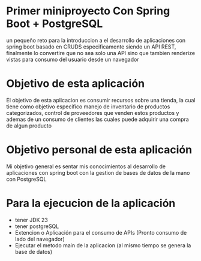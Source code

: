 <div>
  <h1>Primer miniproyecto Con Spring Boot + PostgreSQL</h1>
  <p>un pequeño reto para la introduccion a el desarrollo de aplicaciones con spring boot 
  basado en CRUDS especificamente siendo un API REST, finalmente lo convertire que no sea solo una API sino que
  tambien renderize vistas para consumo del usuario desde un navegador</p>
  <h1>Objetivo de esta aplicación</h1>
  <p>El objetivo de esta aplicacion es consumir recursos sobre una tienda, la cual tiene como objetivo especifico
  manejo de inventario de productos categorizados, control de proveedores que venden estos productos y ademas de un consumo de clientes 
  las cuales puede adquirir una compra de algun producto</p>
  <h1>Objetivo personal de esta aplicación</h1>
  <p>Mi objetivo general es sentar mis conocimientos al desarrollo de aplicaciones con spring boot con la gestion de bases de datos 
  de la mano con PostgreSQL</p>
  <h1>Para la ejecucion de la aplicación</h1>
  <div>
    <ul>
      <li>tener JDK 23</li>
      <li>tener postgreSQL</li>
      <li>Extencion o Aplicación para el consumo de APIs (Pronto consumo de lado del navegador)</li>
      <li>Ejecutar el metodo main de la aplicacion (al mismo tiempo se genera la base de datos)</li>
    </ul>
  </div>
</div>
